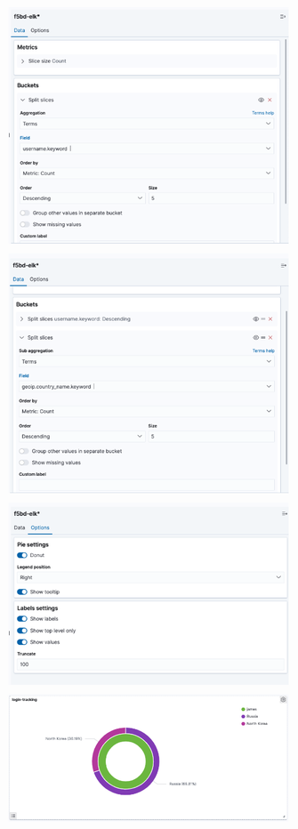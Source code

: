 ![](images/dashboard-login-1.png)

![](images/dashboard-login-2.png)

![](images/dashboard-login-3.png)

![](images/dashboard-login-4.png)
